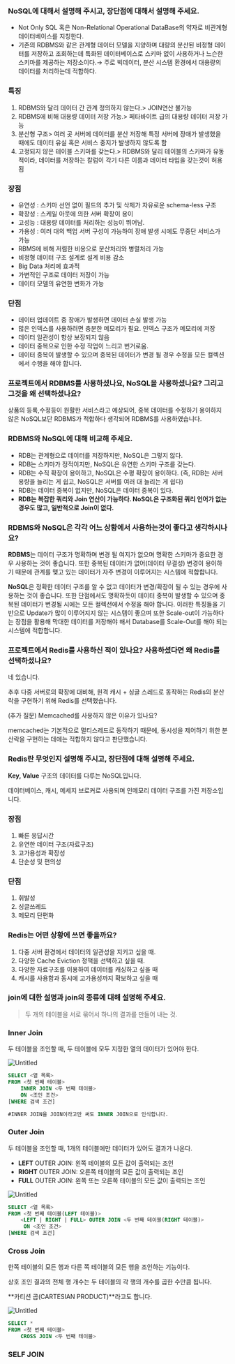 ### NoSQL에 대해서 설명해 주시고, 장단점에 대해서 설명해 주세요.

- Not Only SQL 혹은 Non-Relational Operational DataBase의 약자로 비관계형 데이터베이스를 지칭한다.
- 기존의 RDBMS와 같은 관계형 데이터 모델을 지양하며 대량의 분산된 비정형 데이터를 저장하고 조회하는데 특화된 데이터베이스로 스키마 없이 사용하거나 느슨한 스키마를 제공하는 저장소이다.→ 주로 빅데이터, 분산 시스템 환경에서 대용량의 데이터를 처리하는데 적합하다.

### 특징

1. RDBMS와 달리 데이터 간 관계 정의하지 않는다.> JOIN연산 불가능
2. RDBMS에 비해 대용량 데이터 저장 가능.> 페타바이트 급의 대용량 데이터 저장 가능
3. 분산형 구조> 여러 곳 서버에 데이터를 분산 저장해 특정 서버에 장애가 발생했을 때에도 데이터 유실 혹은 서비스 중지가 발생하지 않도록 함
4. 고정되지 않은 테이블 스키마를 갖는다.> RDBMS와 달리 테이블의 스키마가 유동적이라, 데이터를 저장하는 칼럼이 각기 다른 이름과 데이터 타입을 갖는것이 허용됨

### 장점

- 유연성 : 스키마 선언 없이 필드의 추가 및 삭제가 자유로운 schema-less 구조
- 확장성 : 스케일 아웃에 의한 서버 확장이 용이
- 고성능 : 대용량 데이터를 처리하는 성능이 뛰어남.
- 가용성 : 여러 대의 백업 서버 구성이 가능하여 장애 발생 시에도 무중단 서비스가 가능
- RBMS에 비해 저렴한 비용으로 분산처리와 병렬처리 가능
- 비정형 데이터 구조 설계로 설계 비용 감소
- Big Data 처리에 효과적
- 가변적인 구조로 데이터 저장이 가능
- 데이터 모델의 유연한 변화가 가능

### 단점

- 데이터 업데이트 중 장애가 발생하면 데이터 손실 발생 가능
- 많은 인덱스를 사용하려면 충분한 메모리가 필요. 인덱스 구조가 메모리에 저장
- 데이터 일관성이 항상 보장되지 않음
- 데이터 중복으로 인한 수정 작업이 느리고 번거로움.
- 데이터 중복이 발생할 수 있으며 중복된 데이터가 변경 될 경우 수정을 모든 컬렉션에서 수행을 해야 합니다.

### 프로젝트에서 RDBMS를 사용하셨나요, NoSQL을 사용하셨나요? 그리고 그것을 왜 선택하셨나요?

상품의 등록,수정등이 원활한 서비스라고 예상되어, 중복 데이터를 수정하기 용이하지 않은 NoSQL보단 RDBMS가 적합하다 생각되어 RDBMS를 사용하였습니다.

### RDBMS와 NoSQL에 대해 비교해 주세요.

- RDB는 관계형으로 데이터를 저장하지만, NoSQL은 그렇지 않다.
- RDB는 스키마가 정적이지만, NoSQL은 유연한 스키마 구조를 갖는다.
- RDB는 수직 확장이 용이하고, NoSQL은 수평 확장이 용이하다. (즉, RDB는 서버 용량을 늘리는 게 쉽고, NoSQL은 서버를 여러 대 늘리는 게 쉽다)
- RDB는 데이터 중복이 없지만, NoSQL은 데이터 중복이 있다.
- **RDB는 복잡한 쿼리와 Join 연산이 가능하다. NoSQL은 구조화된 쿼리 언어가 없는 경우도 많고, 일반적으로 Join이 없다.**

### RDBMS와 NoSQL은 각각 어느 상황에서 사용하는것이 좋다고 생각하시나요?

**RDBMS**는 데이터 구조가 명확하며 변경 될 여지가 없으며 명확한 스키마가 중요한 경우 사용하는 것이 좋습니다. 또한 중복된 데이터가 없어(데이터 무결성) 변경이 용이하기 때문에 관계를 맺고 있는 데이터가 자주 변경이 이루어지는 시스템에 적합합니다.

**NoSQL**은 정확한 데이터 구조를 알 수 없고 데이터가 변경/확장이 될 수 있는 경우에 사용하는 것이 좋습니다. 또한 단점에서도 명확하듯이 데이터 중복이 발생할 수 있으며 중복된 데이터가 변경될 시에는 모든 컬렉션에서 수정을 해야 합니다. 이러한 특징들을 기반으로 Update가 많이 이루어지지 않는 시스템이 좋으며 또한 Scale-out이 가능하다는 장점을 활용해 막대한 데이터를 저장해야 해서 Database를 Scale-Out를 해야 되는 시스템에 적합합니다.

### 프로젝트에서 Redis를 사용하신 적이 있나요? 사용하셨다면 왜 Redis를 선택하셨나요?

네 있습니다.

추후 다중 서버로의 확장에 대비해, 원격 캐시 + 싱글 스레드로 동작하는 Redis의 분산락을 구현하기 위해 Redis를 선택했습니다.

(추가 질문) Memcached를 사용하지 않은 이유가 있나요?

memcached는 기본적으로 멀티스레드로 동작하기 때문에, 동시성을 제어하기 위한 분산락을 구현하는 데에는 적합하지 않다고 판단했습니다.

### Redis란 무엇인지 설명해 주시고, 장단점에 대해 설명해 주세요.

**Key, Value** 구조의 데이터를 다루는 NoSQL입니다.

데이터베이스, 캐시, 메세지 브로커로 사용되며 인메모리 데이터 구조를 가진 저장소입니다.

### 장점

1. 빠른 응답시간
2. 유연한 데이터 구조(자료구조)
3. 고가용성과 확장성
4. 단순성 및 편의성

### 단점

1. 휘발성
2. 싱글쓰레드
3. 메모리 단편화

### Redis는 어떤 상황에 쓰면 좋을까요?

1. 다중 서버 환경에서 데이터의 일관성을 지키고 싶을 때.
2. 다양한 Cache Eviction 정책을 선택하고 싶을 때.
3. 다양한 자료구조를 이용하여 데이터를 캐싱하고 싶을 때
4. 캐시를 사용함과 동시에 고가용성까지 확보하고 싶을 때

### join에 대한 설명과 join의 종류에 대해 설명해 주세요.

> 두 개의 테이블을 서로 묶어서 하나의 결과를 만들어 내는 것.
>

### Inner Join

두 테이블을 조인할 때, 두 테이블에 모두 지정한 열의 데이터가 있어야 한다.

![Untitled](https://prod-files-secure.s3.us-west-2.amazonaws.com/f161c15f-c5f0-4683-9793-c7551a62792f/6b10d352-de2c-41e3-a328-eea00ff7440d/Untitled.png)

```sql
SELECT <열 목록>
FROM <첫 번째 테이블>
    INNER JOIN <두 번째 테이블>
    ON <조인 조건>
[WHERE 검색 조건]

#INNER JOIN을 JOIN이라고만 써도 INNER JOIN으로 인식합니다.
```

### Outer Join

두 테이블을 조인할 때, 1개의 테이블에만 데이터가 있어도 결과가 나온다.

- **LEFT** OUTER JOIN: 왼쪽 테이블의 모든 값이 출력되는 조인
- **RIGHT** OUTER JOIN: 오른쪽 테이블의 모든 값이 출력되는 조인
- **FULL** OUTER JOIN: 왼쪽 또는 오른쪽 테이블의 모든 값이 출력되는 조인

![Untitled](https://prod-files-secure.s3.us-west-2.amazonaws.com/f161c15f-c5f0-4683-9793-c7551a62792f/88de111a-5c35-4e96-a76c-5a971c42c059/Untitled.png)

```sql
SELECT <열 목록>
FROM <첫 번째 테이블(LEFT 테이블)>
    <LEFT | RIGHT | FULL> OUTER JOIN <두 번째 테이블(RIGHT 테이블)>
     ON <조인 조건>
[WHERE 검색 조건]
```

### Cross Join

한쪽 테이블의 모든 행과 다른 쪽 테이블의 모든 행을 조인하는 기능이다.

상호 조인 결과의 전체 행 개수는 두 테이블의 각 행의 개수를 곱한 수만큼 됩니다.

**카티션 곱(CARTESIAN PRODUCT)**라고도 합니다.

![Untitled](https://prod-files-secure.s3.us-west-2.amazonaws.com/f161c15f-c5f0-4683-9793-c7551a62792f/3a71aa82-6322-4b46-86f2-2ed69761c579/Untitled.png)

```sql
SELECT *
FROM <첫 번째 테이블>
    CROSS JOIN <두 번째 테이블>
```

### **SELF JOIN**

